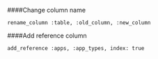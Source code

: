 ####Change column name

```
rename_column :table, :old_column, :new_column
```

####Add reference column

```
add_reference :apps, :app_types, index: true
```